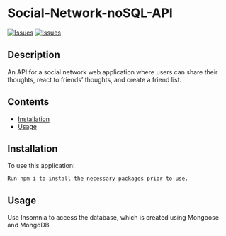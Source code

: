 # Social-Network-noSQL-API
[![Issues](https://img.shields.io/github/issues/MaxLC00/Social-Network-noSQL-API)](https://github.com/MaxLC00/Social-Network-noSQL-API/issues) [![Issues](https://img.shields.io/github/contributors/MaxLC00/Social-Network-noSQL-API)](https://github.com/MaxLC00/Social-Network-noSQL-API/graphs/contributors) 
## Description
An API for a social network web application where users can share their thoughts, react to friends’ thoughts, and create a friend list.
## Contents
* [Installation](#installation)
* [Usage](#usage)

## Installation
To use this application: 
```
Run npm i to install the necessary packages prior to use.
```
  
## Usage
Use Insomnia to access the database, which is created using Mongoose and MongoDB.
  
